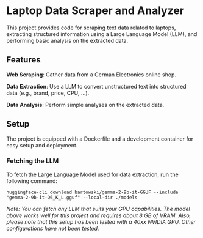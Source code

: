 # Laptop Data Scraper and Analyzer

This project provides code for scraping text data related to laptops, extracting structured information using a Large Language Model (LLM), and performing basic analysis on the extracted data.

## Features

  **Web Scraping**: Gather data from a German Electronics online shop.
  
  **Data Extraction**: Use a LLM to convert unstructured text into structured data (e.g., brand, price, CPU, ...).
  
  **Data Analysis**: Perform simple analyses on the extracted data.

## Setup

The project is equipped with a Dockerfile and a development container for easy setup and deployment.

### Fetching the LLM

To fetch the Large Language Model used for data extraction, run the following command:

`huggingface-cli download bartowski/gemma-2-9b-it-GGUF --include "gemma-2-9b-it-Q6_K_L.gguf" --local-dir ./models`

*Note: You can fetch any LLM that suits your GPU capabilities. The model above works well for this project and requires about 8 GB of VRAM.*
*Also, please note that this setup has been tested with a 40xx NVIDIA GPU. Other configurations have not been tested.*

